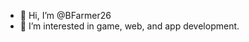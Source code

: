 - 👋 Hi, I’m @BFarmer26
- 👀 I’m interested in game, web, and app development. 

<!---
BFarmer26/BFarmer26 is a ✨ special ✨ repository because its `README.md` (this file) appears on your GitHub profile.
You can click the Preview link to take a look at your changes.
--->
